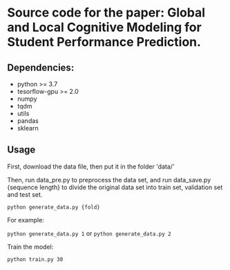 # Source code for the paper: Global and Local Cognitive Modeling for Student Performance Prediction.




## Dependencies:

- python >= 3.7
- tesorflow-gpu >= 2.0 
- numpy
- tqdm
- utils
- pandas
- sklearn


## Usage

First, download the data file, then put it in the folder 'data/' 

Then, run data_pre.py to preprocess the data set, and run data_save.py {sequence length} to divide the original data set into train set, validation set and test set. 

`python generate_data.py {fold}`

For example:

`python generate_data.py 1`  or `python generate_data.py 2`

Train the model:

`python train.py 30`



